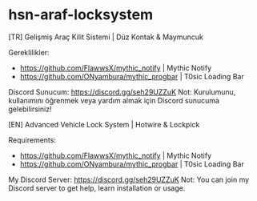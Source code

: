 # hsn-araf-locksystem

[TR]
Gelişmiş Araç Kilit Sistemi | Düz Kontak & Maymuncuk

Gereklilikler:

- https://github.com/FlawwsX/mythic_notify | Mythic Notify
- https://github.com/ONyambura/mythic_progbar | T0sic Loading Bar

Discord Sunucum: https://discord.gg/seh29UZZuK
Not: Kurulumunu, kullanımını öğrenmek veya yardım almak için Discord sunucuma gelebilirsiniz!





[EN]
Advanced Vehicle Lock System | Hotwire & Lockpick

Requirements:

- https://github.com/FlawwsX/mythic_notify | Mythic Notify
- https://github.com/ONyambura/mythic_progbar | T0sic Loading Bar

My Discord Server: https://discord.gg/seh29UZZuK
Not: You can join my Discord server to get help, learn installation or usage.
